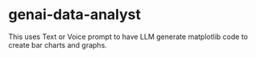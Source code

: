 # genai-data-analyst
This uses Text or Voice prompt to have LLM generate matplotlib code to create bar charts and graphs.

